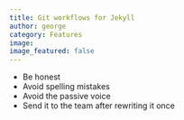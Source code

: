 ```yaml
---
title: Git workflows for Jekyll
author: george
category: Features
image:
image_featured: false
---
```


- Be honest
- Avoid spelling mistakes
- Avoid the passive voice
- Send it to the team after rewriting it once

